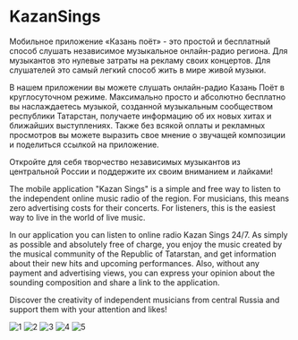 # KazanSings
Мобильное приложение «Казань поёт» - это простой и бесплатный способ слушать независимое музыкальное онлайн-радио региона. 
Для музыкантов это нулевые затраты на рекламу своих концертов. Для слушателей это самый легкий способ жить в мире живой музыки.

В нашем приложении вы можете слушать онлайн-радио Казань Поёт в круглосуточном режиме. 
Максимально просто и абсолютно бесплатно вы наслаждаетесь музыкой, 
созданной музыкальным сообществом республики Татарстан, получаете информацию об их новых хитах и ближайших выступлениях. 
Также без всякой оплаты и рекламных просмотров вы можете выразить свое мнение о звучащей композиции и поделиться ссылкой на приложение.

Откройте для себя творчество независимых музыкантов из центральной России и поддержите их своим вниманием и лайками!

The mobile application "Kazan Sings" is a simple and free way to listen to the independent online music radio of the region.
For musicians, this means zero advertising costs for their concerts. For listeners, this is the easiest way to live in the world of live music.

In our application you can listen to online radio Kazan Sings 24/7.
As simply as possible and absolutely free of charge, you enjoy the music created by the musical community of the Republic of Tatarstan, 
and get information about their new hits and upcoming performances.
Also, without any payment and advertising views, you can express your opinion about the sounding composition and share a link to the application.

Discover the creativity of independent musicians from central Russia and support them with your attention and likes!

![1](https://github.com/Ilnurio/KazanSings/assets/104433596/deaa1f2b-ad67-4567-8145-5a2df8e17980)
![2](https://github.com/Ilnurio/KazanSings/assets/104433596/4d67153c-0829-4861-be4d-87c9d1f06255)
![3](https://github.com/Ilnurio/KazanSings/assets/104433596/9a75f9a3-2b2b-4684-b0a0-2030b2834a58)
![4](https://github.com/Ilnurio/KazanSings/assets/104433596/c4995bf3-8a40-44b1-bdb3-e63f502334f7)
![5](https://github.com/Ilnurio/KazanSings/assets/104433596/8cbaaf6a-c878-4387-b5c1-b5203666d0c9)

